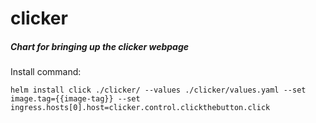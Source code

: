 # clicker

##### Chart for bringing up the clicker webpage

Install command:  
```
helm install click ./clicker/ --values ./clicker/values.yaml --set image.tag={{image-tag}} --set ingress.hosts[0].host=clicker.control.clickthebutton.click
```